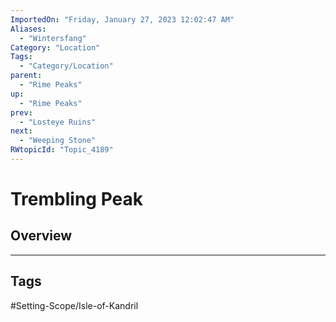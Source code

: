 ```yaml
---
ImportedOn: "Friday, January 27, 2023 12:02:47 AM"
Aliases:
  - "Wintersfang"
Category: "Location"
Tags:
  - "Category/Location"
parent:
  - "Rime Peaks"
up:
  - "Rime Peaks"
prev:
  - "Losteye Ruins"
next:
  - "Weeping Stone"
RWtopicId: "Topic_4189"
---
```

# Trembling Peak
## Overview

---
## Tags
#Setting-Scope/Isle-of-Kandril

